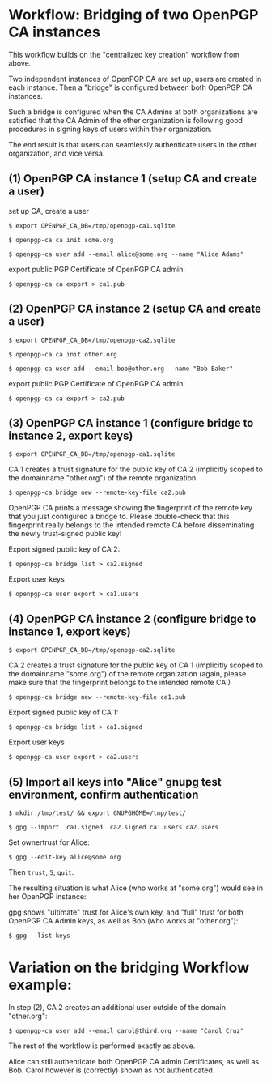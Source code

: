 # Workflow: Bridging of two OpenPGP CA instances

This workflow builds on the "centralized key creation" workflow from above.

Two independent instances of OpenPGP CA are set up, users are created in each
instance. Then a "bridge" is configured between both OpenPGP CA instances.

Such a bridge is configured when the CA Admins at both organizations are
satisfied that the CA Admin of the other organization is following good
procedures in signing keys of users within their organization.

The end result is that users can seamlessly authenticate users in the
other organization, and vice versa.

## (1) OpenPGP CA instance 1 (setup CA and create a user)

set up CA, create a user

`$ export OPENPGP_CA_DB=/tmp/openpgp-ca1.sqlite`

`$ openpgp-ca ca init some.org`

`$ openpgp-ca user add --email alice@some.org --name "Alice Adams"`

export public PGP Certificate of OpenPGP CA admin:

`$ openpgp-ca ca export > ca1.pub`

## (2) OpenPGP CA instance 2 (setup CA and create a user)

`$ export OPENPGP_CA_DB=/tmp/openpgp-ca2.sqlite`

`$ openpgp-ca ca init other.org`

`$ openpgp-ca user add --email bob@other.org --name "Bob Baker"`

export public PGP Certificate of OpenPGP CA admin:

`$ openpgp-ca ca export > ca2.pub`

## (3) OpenPGP CA instance 1 (configure bridge to instance 2, export keys)

`$ export OPENPGP_CA_DB=/tmp/openpgp-ca1.sqlite`

CA 1 creates a trust signature for the public key of CA 2 (implicitly
scoped to the domainname "other.org") of the remote organization

`$ openpgp-ca bridge new --remote-key-file ca2.pub`

OpenPGP CA prints a message showing the fingerprint of the remote key
that you just configured a bridge to. Please double-check that this
fingerprint really belongs to the intended remote CA before disseminating
the newly trust-signed public key!

Export signed public key of CA 2:

`$ openpgp-ca bridge list > ca2.signed`

Export user keys

`$ openpgp-ca user export > ca1.users`

## (4) OpenPGP CA instance 2 (configure bridge to instance 1, export keys)

`$ export OPENPGP_CA_DB=/tmp/openpgp-ca2.sqlite`

CA 2 creates a trust signature for the public key of CA 1 (implicitly
scoped to the domainname "some.org") of the remote organization (again,
please make sure that the fingerprint belongs to the intended remote CA!)

`$ openpgp-ca bridge new --remote-key-file ca1.pub`

Export signed public key of CA 1:

`$ openpgp-ca bridge list > ca1.signed`

Export user keys

`$ openpgp-ca user export > ca2.users`

## (5) Import all keys into "Alice" gnupg test environment, confirm authentication

`$ mkdir /tmp/test/ && export GNUPGHOME=/tmp/test/`

`$ gpg --import  ca1.signed  ca2.signed ca1.users ca2.users`

Set ownertrust for Alice:

`$ gpg --edit-key alice@some.org`

Then `trust`, `5`, `quit`.

The resulting situation is what Alice (who works at "some.org") would see in
her OpenPGP instance:

gpg shows "ultimate" trust for Alice's own key, and "full" trust for
both OpenPGP CA Admin keys, as well as Bob (who works at "other.org"):

`$ gpg --list-keys`

# Variation on the bridging Workflow example:

In step (2), CA 2 creates an additional user outside of the domain "other.org":

`$ openpgp-ca user add --email carol@third.org --name "Carol Cruz"`

The rest of the workflow is performed exactly as above.

Alice can still authenticate both OpenPGP CA admin Certificates, as well as
Bob. Carol however is (correctly) shown as not authenticated.
